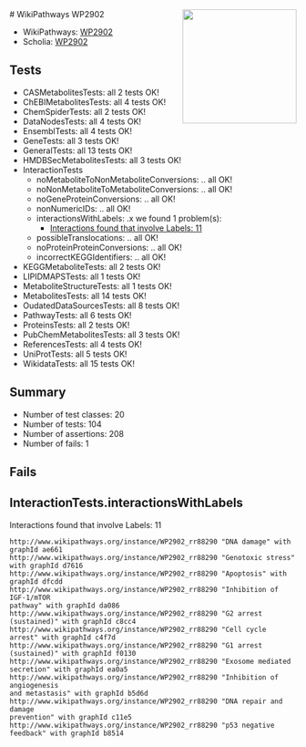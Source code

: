 <img style="float: right; width: 200px" src="https://upload.wikimedia.org/wikipedia/commons/thumb/8/83/Wplogo_with_text_500.png/640px-Wplogo_with_text_500.png" />
# WikiPathways WP2902

* WikiPathways: [WP2902](https://wikipathways.org/pathways/WP2902)
* Scholia: [WP2902](https://scholia.toolforge.org/wikipathways/WP2902)
## Tests
* CASMetabolitesTests: all 2 tests OK!
* ChEBIMetabolitesTests: all 4 tests OK!
* ChemSpiderTests: all 2 tests OK!
* DataNodesTests: all 4 tests OK!
* EnsemblTests: all 4 tests OK!
* GeneTests: all 3 tests OK!
* GeneralTests: all 13 tests OK!
* HMDBSecMetabolitesTests: all 3 tests OK!
* InteractionTests
    * noMetaboliteToNonMetaboliteConversions: .. all OK!
    * noNonMetaboliteToMetaboliteConversions: .. all OK!
    * noGeneProteinConversions: .. all OK!
    * nonNumericIDs: .. all OK!
    * interactionsWithLabels: .x we found 1 problem(s):
        * [Interactions found that involve Labels: 11](#fe97a8b9)
    * possibleTranslocations: .. all OK!
    * noProteinProteinConversions: .. all OK!
    * incorrectKEGGIdentifiers: .. all OK!
* KEGGMetaboliteTests: all 2 tests OK!
* LIPIDMAPSTests: all 1 tests OK!
* MetaboliteStructureTests: all 1 tests OK!
* MetabolitesTests: all 14 tests OK!
* OudatedDataSourcesTests: all 8 tests OK!
* PathwayTests: all 6 tests OK!
* ProteinsTests: all 2 tests OK!
* PubChemMetabolitesTests: all 3 tests OK!
* ReferencesTests: all 4 tests OK!
* UniProtTests: all 5 tests OK!
* WikidataTests: all 15 tests OK!


## Summary

* Number of test classes: 20
* Number of tests: 104
* Number of assertions: 208
* Number of fails: 1

## Fails

<a name="fe97a8b9" />

## InteractionTests.interactionsWithLabels

Interactions found that involve Labels: 11
```
http://www.wikipathways.org/instance/WP2902_rr88290 "DNA damage" with graphId ae661
http://www.wikipathways.org/instance/WP2902_rr88290 "Genotoxic stress" with graphId d7616
http://www.wikipathways.org/instance/WP2902_rr88290 "Apoptosis" with graphId dfcdd
http://www.wikipathways.org/instance/WP2902_rr88290 "Inhibition of IGF-1/mTOR 
pathway" with graphId da086
http://www.wikipathways.org/instance/WP2902_rr88290 "G2 arrest (sustained)" with graphId c8cc4
http://www.wikipathways.org/instance/WP2902_rr88290 "Cell cycle arrest" with graphId c4f7d
http://www.wikipathways.org/instance/WP2902_rr88290 "G1 arrest (sustained)" with graphId f0130
http://www.wikipathways.org/instance/WP2902_rr88290 "Exosome mediated secretion" with graphId ea0a5
http://www.wikipathways.org/instance/WP2902_rr88290 "Inhibition of
angiogenesis
and metastasis" with graphId b5d6d
http://www.wikipathways.org/instance/WP2902_rr88290 "DNA repair and damage
prevention" with graphId c11e5
http://www.wikipathways.org/instance/WP2902_rr88290 "p53 negative feedback" with graphId b8514
```

